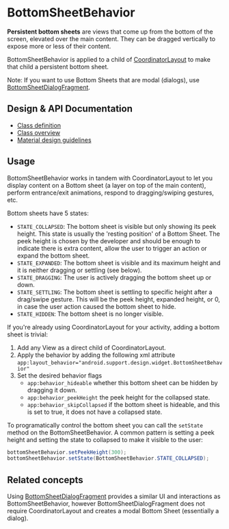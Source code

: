 <!--docs:
title: "Bottom Sheets"
layout: detail
section: components
excerpt: "BottomSheetBehavior make it easy to implement persistent bottom sheets, views that come up from the bottom of the screen that are elevated over the main content."
iconId: bottom_sheet
path: /catalog/bottom-sheet-behavior/
-->

# BottomSheetBehavior

**Persistent bottom sheets** are views that come up from the bottom of the
screen, elevated over the main content. They can be dragged vertically to
expose more or less of their content.

BottomSheetBehavior is applied to a child of
[CoordinatorLayout](/material-components/material-components-android/blob/master/docs/components/CoordinatorLayout.md)
to make that child a persistent bottom sheet.

Note: If you want to use Bottom Sheets that are modal (dialogs), use
[BottomSheetDialogFragment](/material-components/material-components-android/blob/master/docs/components/BottomSheetDialogFragment.md).

## Design & API Documentation

-   [Class
    definition](https://github.com/material-components/material-components-android/tree/master/lib/src/android/support/design/widget/BottomSheetBehavior.java)
    <!--{: .icon-list-item.icon-list-item--spec }-->
    <!-- Styles for list items requiring icons instead of standard bullets. -->
-   [Class
    overview](https://developer.android.com/reference/android/support/design/widget/BottomSheetBehavior.html)
    <!--{: .icon-list-item.icon-list-item--spec }-->
-   [Material design
    guidelines](https://material.io/guidelines/components/bottom-sheets.html#bottom-sheets-persistent-bottom-sheets)
    <!--{: .icon-list-item.icon-list-item--spec }-->
<!--{: .icon-list }-->  <!-- Style for a list that requires icons instead of standard bullets. -->

## Usage

BottomSheetBehavior works in tandem with CoordinatorLayout to let you display
content on a Bottom sheet (a layer on top of the main content), perform 
entrance/exit animations, respond to dragging/swiping gestures, etc.

Bottom sheets have 5 states:

-   `STATE_COLLAPSED`: The bottom sheet is visible but only showing its peek
    height. This state is usually the 'resting position' of a Bottom Sheet. The
    peek height is chosen by the developer and should be enough to indicate
    there is extra content, allow the user to trigger an action or expand the
    bottom sheet.
-   `STATE_EXPANDED`: The bottom sheet is visible and its maximum height and it
    is neither dragging or settling (see below).
-   `STATE_DRAGGING`: The user is actively dragging the bottom sheet up or down.
-   `STATE_SETTLING`: The bottom sheet is settling to specific height after a
    drag/swipe gesture. This will be the peek height, expanded height, or
    0, in case the user action caused the bottom sheet to hide.
-   `STATE_HIDDEN`: The bottom sheet is no longer visible.

If you're already using CoordinatorLayout for your activity, adding a bottom
sheet is trivial:

1.  Add any View as a direct child of CoordinatorLayout.
2.  Apply the behavior by adding the following xml attribute
    `app:layout_behavior="android.support.design.widget.BottomSheetBehavior"`
3.  Set the desired behavior flags
    -   `app:behavior_hideable` whether this bottom sheet can be hidden by
        dragging it down.
    -   `app:behavior_peekHeight` the peek height for the collapsed state.
    -   `app:behavior_skipCollapsed` if the bottom sheet is hideable, and this
        is set to true, it does not have a collapsed state.

To programatically control the bottom sheet you can call the `setState` method
on the BottomSheetBehavior. A common pattern is setting a peek height and
setting the state to collapsed to make it visible to the user:

```java
bottomSheetBehavior.setPeekHeight(300);
bottomSheetBehavior.setState(BottomSheetBehavior.STATE_COLLAPSED);
```

## Related concepts

Using
[BottomSheetDialogFragment](/material-components/material-components-android/blob/master/docs/components/BottomSheetDialogFragment.md)
provides a similar UI and interactions as BottomSheetBehavior, however
BottomSheetDialogFragment does not require CoordinatorLayout and creates a modal
Bottom Sheet (essentially a dialog).
